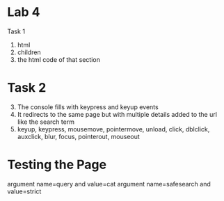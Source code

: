 # Lab 4
Task 1
1. html
2. children
3. the html code of that section

# Task 2
3. The console fills with keypress and keyup events
4. It redirects to the same page but with multiple details added to the url like the search term
5. keyup, keypress, mousemove, pointermove, unload, click, dblclick, auxclick, blur, focus, pointerout, mouseout

# Testing the Page
argument name=query and value=cat
argument name=safesearch and value=strict
